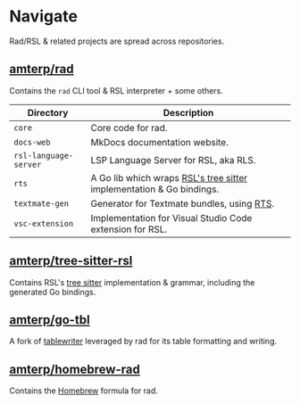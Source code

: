 # Navigate

Rad/RSL & related projects are spread across repositories.

## [amterp/rad](https://github.com/amterp/rad)

Contains the `rad` CLI tool & RSL interpreter + some others.

| Directory             | Description                                                                                    |
|-----------------------|------------------------------------------------------------------------------------------------|
| `core`                | Core code for rad.                                                                             |
| `docs-web`            | MkDocs documentation website.                                                                  |
| `rsl-language-server` | LSP Language Server for RSL, aka RLS.                                                          |
| `rts`                 | A Go lib which wraps [RSL's tree sitter](#amterptree-sitter-rsl) implementation & Go bindings. |
| `textmate-gen`        | Generator for Textmate bundles, using [RTS](#amterprts).                                       |
| `vsc-extension`       | Implementation for Visual Studio Code extension for RSL.                                       |

## [amterp/tree-sitter-rsl](https://github.com/amterp/tree-sitter-rsl)

Contains RSL's [tree sitter](https://github.com/tree-sitter/tree-sitter) implementation & grammar, including the
generated Go bindings.

## [amterp/go-tbl](https://github.com/amterp/go-tbl)

A fork of [tablewriter](https://github.com/olekukonko/tablewriter) leveraged by rad for its table formatting and
writing.

## [amterp/homebrew-rad](https://github.com/amterp/homebrew-rad)

Contains the [Homebrew](https://github.com/Homebrew/brew) formula for rad.

